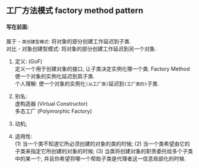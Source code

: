 ## 工厂方法模式 factory method pattern

#### 写在前面: 
属于 - `类创建型模式`: 将对象的部分创建工作延迟到子类.  
对比 - 对象创建型模式: 将对象的部分创建工作延迟到另一个对象.


1. 定义: (GoF)  
定义一个用于创建对象的接口, 让子类决定实例化哪一个类.
Factory Method 使一个对象的实例化延迟到其子类.  
个人理解: 使一个对象的实例化`(从工厂类)`延迟到`(工厂类的)`子类.  

2. 别名:  
虚构造器 (Virtual Constructor)  
多态工厂 (Polymorphic Factory)  

3. 动机;  

4. 适用性:  
(1) 当一个类不知道它所必须创建的对象的类的时候;
(2) 当一个类希望由它的子类来指定它所创建的对象的时候;
(3) 当类将创建对象的职责委托给多个子类中的某一个, 并且你希望将哪一个帮助子类是代理者这一信息局部化的时候.



